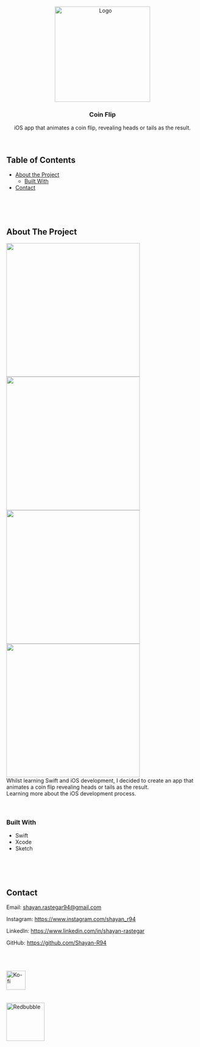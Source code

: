 <!-- PROJECT LOGO -->
<br />
<p align="center">
  <a href="https://github.com/Shayan-R94/Coin-Flip-for-iOS">
    <img src="https://user-images.githubusercontent.com/26175544/105646759-981d5b00-5e99-11eb-867d-09650cbff648.png" alt="Logo" width="250" height="auto">
  </a>

  <h3 align="center">Coin Flip</h3>

  <p align="center">
    iOS app that animates a coin flip, revealing heads or tails as the result.
    <br />
    <br />
    <br />
  </p>
</p>

<!-- TABLE OF CONTENTS -->

## Table of Contents

- [About the Project](#about-the-project)
  - [Built With](#built-with)
- [Contact](#contact)

<br />
<br />
<br />

<!-- ABOUT THE PROJECT -->

## About The Project

<span>
  <img src="https://user-images.githubusercontent.com/26175544/72290456-2d5e0080-3645-11ea-87ae-3fece05171ce.gif" width="350" height="auto">
  <img src="https://user-images.githubusercontent.com/26175544/72290070-5631c600-3644-11ea-95eb-2694d94fa388.png" width="350" height="auto">
</span>
<span>
  <img src="https://user-images.githubusercontent.com/26175544/72290100-6184f180-3644-11ea-9e94-1824d97f8567.png" width="350" height="auto">
  <img src="https://user-images.githubusercontent.com/26175544/72290124-6ea1e080-3644-11ea-8e5a-e1ec6f2bf8ef.png" width="350" height="auto">
</span>
<br />
Whilst learning Swift and iOS development, I decided to create an app that animates a coin flip revealing heads or tails as the result.
<br />
Learning more about the iOS development process.

<br />
<br />
<br />

### Built With

- []() Swift
- []() Xcode
- []() Sketch

<br />
<br />
<br />

<!-- CONTACT -->

## Contact

Email: shayan.rastegar94@gmail.com

Instagram: https://www.instagram.com/shayan_r94

LinkedIn: https://www.linkedin.com/in/shayan-rastegar

GitHub: https://github.com/Shayan-R94

<br />
<br />
<br />

<a href="https://ko-fi.com/shayan_r">
    <img src="https://cdn.ko-fi.com/cdn/kofi5.png" alt="Ko-fi" width="auto" height="50">
</a>

<br />
<br />
<br />

<a href="Shayan-R.redbubble.com">
    <img src="https://d1ielco78gv5pf.cloudfront.net/assets/75x75-Brandmark-Transparent-5914f9388de7f61a2e2fb260ed39145a5719139b6559762350135c21771f12c0.png" alt="Redbubble" width="auto" height="100">
</a>
